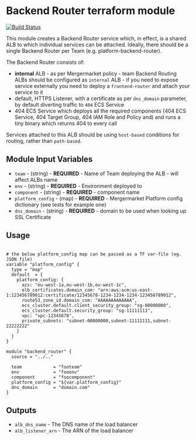 Backend Router terraform module
===============================

[![Build Status](https://travis-ci.org/mergermarket/tf_backend_router.svg?branch=master)](https://travis-ci.org/mergermarket/tf_backend_router)

This module creates a Backend Router service which, in effect, is a shared ALB to which individual services can be attached.
Ideally, there should be a single Backend Router per Team (e.g. platform-backend-router).

The Backend Router consists of:
- **internal** ALB - as per Mergermarket policy - team Backend Routing ALBs should be configured as `internal` ALB - if you need to expose service externally you need to deploy a `frontend-router` and attach your service to it
- default, HTTPS Listener, with a certificate as per `dns_domain` parameter, by default diverting traffic to `404` ECS Service
- 404 ECS Service which deploys all the required components (404 ECS Service, 404 Target Group, 404 IAM Role and Policy and) and runs a tiny binary which returns 404 to every call

Services attached to this ALB should be using `host-based` conditions for routing, rather than `path-based`.

Module Input Variables
----------------------

- `team` - (string) - **REQUIRED** - Name of Team deploying the ALB - will affect ALBs name
- `env` - (string) - **REQUIRED** - Environment deployed to
- `component` - (string) - **REQUIRED** - component name
- `platform_config` - (map) - **REQUIRED** - Mergermarket Platform config dictionary (see tests for example one)
- `dns_domain` - (string) - **REQUIRED** - domain to be used when looking up SSL Certificate

Usage
-----
```hcl

# the below platform_config map can be passed as a TF var-file (eg. JSON file)
variable "platform_config" {
  type = "map"
  default  = {
    platform_config: {
      azs: "eu-west-1a,eu-west-1b,eu-west-1c",
      elb_certificates.domain_com: "arn:aws:acm:us-east-1:123456789012:certificate/12345678-1234-1234-1234-123456789012",
      route53_zone_id.domain_com: "AAAAAAAAAAAAA",
      ecs_cluster.default.client_security_group: "sg-00000000",
      ecs_cluster.default.security_group: "sg-11111111",
      vpc: "vpc-12345678",
      private_subnets: "subnet-00000000,subnet-11111111,subnet-22222222"
    }
  }
}

module "backend_router" {
  source = "../.."

  team            = "footeam"
  env             = "fooenv"
  component       = "foocomponent"
  platform_config = "${var.platform_config}"
  dns_domain      = "domain.com"
}
```

Outputs
-------
- `alb_dns_name` - The DNS name of the load balancer
- `alb_listener_arn` - The ARN of the load balancer
